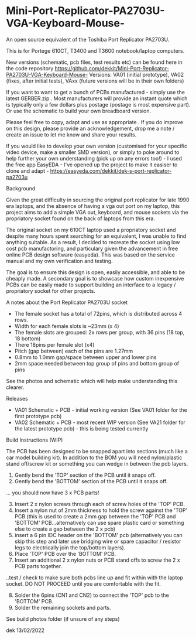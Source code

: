 # Mini-Port-Replicator-PA2703U-VGA-Keyboard-Mouse-
An open source equivalent of the Toshiba Port Replicator PA2703U. 

This is for Portege 610CT, T3400 and T3600 notebook/laptop computers. 

New versions (schematic, pcb files, test results etc) can be found here in the code repository https://github.com/dekkit/Mini-Port-Replicator-PA2703U-VGA-Keyboard-Mouse-
Versions: VA01 (initial prototype), VA02 (fixes, after initial tests),
VAxx (future versions will be in their own folders)

If you want to want to get a bunch of PCBs manufactured - simply use the latest GERBER.zip . Most manufacturers will provide an instant quote which is typically only a few dollars plus postage (postage is most expensive part). Or use the schematic to build your own breadboard version.

Please feel free to copy, adapt and use as appropriate . If you do improve on this design, please provide an acknowledgement, drop me a note / create an issue to let me know and share your results.

If you would like to develop your own version (customised for your specific video device, make a smaller SMD version), or simply to poke around to help further your own understanding (pick up on any errors too!) - I used the free app EasyEDA - I've opened up the project to make it easiser to clone and adapt - https://easyeda.com/dekkit/dek-s-port-replicator-pa2703u


Background

Given the great difficulty in sourcing the original port replicator for late 1990 era laptops, and the absence of having a vga out port on my laptop, this project aims to add a simple VGA out, keyboard, and mouse sockets via the propriatory socket found on the back of laptops from this era.

The original socket on my 610CT laptop used a propriatory socket and despite many hours spent searching for an equivalent,  I was unable to find anything suitable. 
As a result, I decided to recreate the socket using low cost pcb manufactoring, and particulary given the advancement in free online PCB design software (easyeda). This was based on the service manual and my own verification and testing.

The goal is to ensure this design is open, easily accessible, and able to be cheaply made. A secondary goal is to showcase how custom inexpensive PCBs can be easily made to support building an interface to a legacy / propriatory socket for other projects.

A notes about the Port Replicator PA2703U socket 
- The female socket has a total of 72pins, which is distributed across 4 rows.
- Width for each female slots is ~23mm (x 4)
- The female slots are grouped:  2x rows per group, with 36 pins (18 top, 18 bottom)
- There 18pins per female slot (x4)
- Pitch (gap between) each of the pins are 1.27mm
- 0.8mm to 1.0mm gap/space between upper and lower pins
- 2mm space needed between top group of pins and bottom group of pins

See the photos and schematic which will help make understanding this clearer.

Releases
- VA01 Schematic + PCB - initial working  version (See VA01 folder for the first prototype pcb)
- VA02 Schematic + PCB - most recent WIP version (See VA21 folder for the latest prototype pcb) -  this is being tested currently 



Build Instructions (WIP)

The PCB has been designed to be snapped apart into sections (much like a car model building kit).
In addition to the BOM you will need nylon/plastic stand off/screw kit or something you can wedge in between the pcb layers. 

1. Gently bend the 'TOP' section of the PCB until it snaps off.
2. Gently bend the 'BOTTOM' section of the PCB until it snaps off.

... you should now have 3 x PCB parts! 

3. Insert 2 x nylon screws through each of screw holes of the 'TOP' PCB.
4. Insert a nylon nut of 2mm thickness to hold the screw against the 'TOP' PCB (this is used to create a 2mm gap between the 'TOP' PCB and 'BOTTOM' PCB...alternatively can use spare plastic card or something else to create a gap between the 2 x pcb)
5. insert a 6 pin IDC header on the 'BOTTOM' pcb (alternatively you can skip this step and later use bridging wire or spare capacitor / resistor legs to electrically join the top/bottom layers).
6. Place 'TOP' PCB over the 'BOTTOM' PCB.
7. Insert an additional 2 x nylon nuts or PCB stand offs to screw the 2 x PCB parts together.

..test / check  to make sure both pcbs line up and fit within with the laptop socket.  DO NOT PROCEED until you are comfortable with the fit.

8. Solder the 6pins (CN1 and CN2) to connect the 'TOP' pcb to the 'BOTTOM' PCB.
9. Solder the remaining  sockets and parts.

See build photos folder (if unsure of any steps)

dek 13/02/2022
